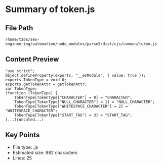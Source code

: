 # Summary of token.js
  
## File Path
`/home/tabs/seo-engineering/automation/node_modules/parse5/dist/cjs/common/token.js`

## Content Preview
```
"use strict";
Object.defineProperty(exports, "__esModule", { value: true });
exports.TokenType = void 0;
exports.getTokenAttr = getTokenAttr;
var TokenType;
(function (TokenType) {
    TokenType[TokenType["CHARACTER"] = 0] = "CHARACTER";
    TokenType[TokenType["NULL_CHARACTER"] = 1] = "NULL_CHARACTER";
    TokenType[TokenType["WHITESPACE_CHARACTER"] = 2] = "WHITESPACE_CHARACTER";
    TokenType[TokenType["START_TAG"] = 3] = "START_TAG";
[...truncated...]
```

## Key Points
- File type: .js
- Estimated size: 982 characters
- Lines: 25
